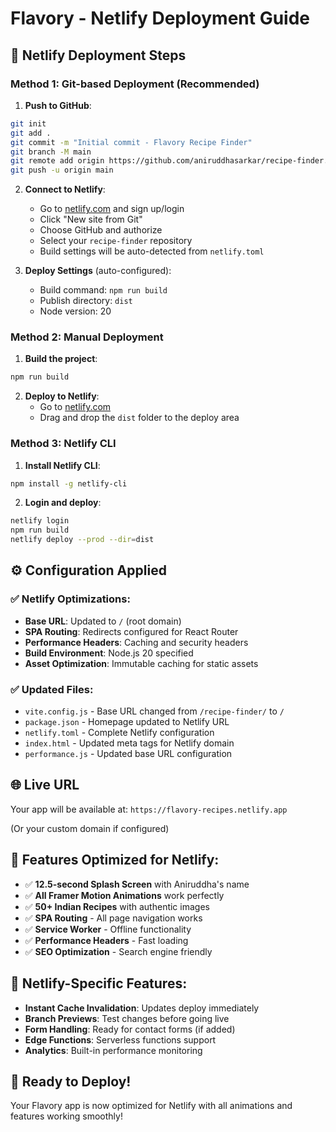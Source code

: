 # Flavory - Netlify Deployment Guide

## 🚀 Netlify Deployment Steps

### Method 1: Git-based Deployment (Recommended)

1. **Push to GitHub**:
```bash
git init
git add .
git commit -m "Initial commit - Flavory Recipe Finder"
git branch -M main
git remote add origin https://github.com/aniruddhasarkar/recipe-finder.git
git push -u origin main
```

2. **Connect to Netlify**:
   - Go to [netlify.com](https://netlify.com) and sign up/login
   - Click "New site from Git"
   - Choose GitHub and authorize
   - Select your `recipe-finder` repository
   - Build settings will be auto-detected from `netlify.toml`

3. **Deploy Settings** (auto-configured):
   - Build command: `npm run build`
   - Publish directory: `dist`
   - Node version: 20

### Method 2: Manual Deployment

1. **Build the project**:
```bash
npm run build
```

2. **Deploy to Netlify**:
   - Go to [netlify.com](https://netlify.com)
   - Drag and drop the `dist` folder to the deploy area

### Method 3: Netlify CLI

1. **Install Netlify CLI**:
```bash
npm install -g netlify-cli
```

2. **Login and deploy**:
```bash
netlify login
npm run build
netlify deploy --prod --dir=dist
```

## ⚙️ Configuration Applied

### ✅ Netlify Optimizations:
- **Base URL**: Updated to `/` (root domain)
- **SPA Routing**: Redirects configured for React Router
- **Performance Headers**: Caching and security headers
- **Build Environment**: Node.js 20 specified
- **Asset Optimization**: Immutable caching for static assets

### ✅ Updated Files:
- `vite.config.js` - Base URL changed from `/recipe-finder/` to `/`
- `package.json` - Homepage updated to Netlify URL
- `netlify.toml` - Complete Netlify configuration
- `index.html` - Updated meta tags for Netlify domain
- `performance.js` - Updated base URL configuration

## 🌐 Live URL
Your app will be available at:
`https://flavory-recipes.netlify.app`

(Or your custom domain if configured)

## 🎯 Features Optimized for Netlify:

- ✅ **12.5-second Splash Screen** with Aniruddha's name
- ✅ **All Framer Motion Animations** work perfectly
- ✅ **50+ Indian Recipes** with authentic images
- ✅ **SPA Routing** - All page navigation works
- ✅ **Service Worker** - Offline functionality
- ✅ **Performance Headers** - Fast loading
- ✅ **SEO Optimization** - Search engine friendly

## 🔧 Netlify-Specific Features:

- **Instant Cache Invalidation**: Updates deploy immediately
- **Branch Previews**: Test changes before going live
- **Form Handling**: Ready for contact forms (if added)
- **Edge Functions**: Serverless functions support
- **Analytics**: Built-in performance monitoring

## 🚀 Ready to Deploy!
Your Flavory app is now optimized for Netlify with all animations and features working smoothly!